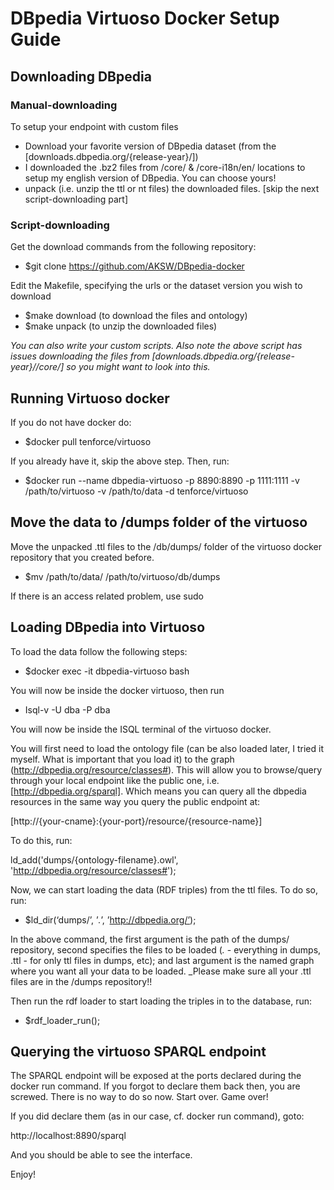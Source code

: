 # DBpedia Virtuoso Docker Setup Guide

## Downloading DBpedia

### Manual-downloading

To setup your endpoint with custom files

- Download your favorite version of DBpedia dataset (from the [downloads.dbpedia.org/{release-year}/])
- I downloaded the .bz2 files from /core/ & /core-i18n/en/ locations to setup my english version of DBpedia. You can choose yours!
- unpack (i.e. unzip the ttl or nt files) the downloaded files. [skip the next script-downloading part]

### Script-downloading

Get the download commands from the following repository:
- $git clone https://github.com/AKSW/DBpedia-docker

Edit the Makefile, specifying the urls or the dataset version you wish to download
- $make download (to download the files and ontology)
- $make unpack (to unzip the downloaded files)

_You can also write your custom scripts. Also note the above script has issues downloading the files from [downloads.dbpedia.org/{release-year}//core/] so you might want to look into this._

## Running Virtuoso docker

If you do not have docker do:
- $docker pull tenforce/virtuoso

If you already have it, skip the above step. Then, run:
- $docker run --name dbpedia-virtuoso -p 8890:8890 -p 1111:1111 -v /path/to/virtuoso -v /path/to/data -d tenforce/virtuoso


## Move the data to /dumps folder of the virtuoso

Move the unpacked .ttl files to the /db/dumps/ folder of the virtuoso docker repository that you created before.
- $mv /path/to/data/ /path/to/virtuoso/db/dumps

If there is an access related problem, use sudo


## Loading DBpedia into Virtuoso

To load the data follow the following steps:
- $docker exec -it dbpedia-virtuoso bash


You will now be inside the docker virtuoso, then run
- Isql-v -U dba -P dba


You will now be inside the ISQL terminal of the virtuoso docker.


You will first need to load the ontology file (can be also loaded later, I tried it myself. What is important that you load it) to the graph (http://dbpedia.org/resource/classes#). This will allow you to browse/query through your local endpoint like the public one, i.e. [http://dbpedia.org/sparql]. Which means you can query all the dbpedia resources in the same way you query the public endpoint at:

[http://{your-cname}:{your-port}/resource/{resource-name}]

To do this, run:

ld_add('dumps/{ontology-filename}.owl', 'http://dbpedia.org/resource/classes#');


Now, we can start loading the data (RDF triples) from the ttl files. To do so, run:

- $ld_dir(‘dumps/’, ’*.*’, ’http://dbpedia.org/’);

In the above command, the first argument is the path of the dumps/ repository, second specifies the files to be loaded (*.* - everything in dumps, .ttl - for only ttl files in dumps, etc); and last argument is the named graph where you want all your data to be loaded. _Please make sure all your .ttl files are in the /dumps repository!!


Then run the rdf loader to start loading the triples in to the database, run:
- $rdf_loader_run();


## Querying the virtuoso SPARQL endpoint

The SPARQL endpoint will be exposed at the ports declared during the docker run command. If you forgot to declare them back then, you are screwed. There is no way to do so now. Start over. Game over!


If you did declare them (as in our case, cf. docker run command), goto:

http://localhost:8890/sparql

And you should be able to see the interface.


Enjoy!
